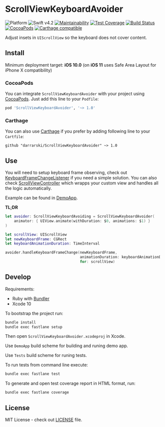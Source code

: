 # ScrollViewKeyboardAvoider

![Platform](https://img.shields.io/badge/platform-iOS-333333.svg)
![Swift v4.2](https://img.shields.io/badge/swift-v4.2-orange.svg)
[![Maintainability](https://api.codeclimate.com/v1/badges/99f9fde64d0bede1d46c/maintainability)](https://codeclimate.com/github/darrarski/ScrollViewKeyboardAvoider/maintainability)
[![Test Coverage](https://api.codeclimate.com/v1/badges/99f9fde64d0bede1d46c/test_coverage)](https://codeclimate.com/github/darrarski/ScrollViewKeyboardAvoider/test_coverage)
[![Build Status](https://travis-ci.org/darrarski/ScrollViewKeyboardAvoider.svg?branch=master)](https://travis-ci.org/darrarski/ScrollViewKeyboardAvoider)
[![CocoaPods](https://img.shields.io/cocoapods/v/ScrollViewKeyboardAvoider.svg)](https://cocoapods.org/pods/ScrollViewKeyboardAvoider)
[![Carthage compatible](https://img.shields.io/badge/Carthage-compatible-4BC51D.svg?style=flat)](https://github.com/Carthage/Carthage)

Adjust insets in `UIScrollView` so the keyboard does not cover content.

## Install

Minimum deployment target: **iOS 10.0** (on **iOS 11** uses Safe Area Layout for iPhone X compatibility)

### CocoaPods

You can integrate `ScrollViewKeyboardAvoider` with your project using [CocoaPods](https://cocoapods.org). Just add this line to your `Podfile`:

```ruby
pod 'ScrollViewKeyboardAvoider', '~> 1.0'
```

### Carthage

You can also use [Carthage](https://github.com/Carthage/Carthage) if you prefer by adding following line to your `Cartfile`:

```
github "darrarski/ScrollViewKeyboardAvoider" ~> 1.0
```

## Use

You will need to setup keyboard frame observing, check out [KeyboardFrameChangeListener](https://github.com/darrarski/KeyboardFrameChangeListener) if you need a simple solution. You can also check [ScrollViewController](https://github.com/darrarski/ScrollViewController) which wrapps your custom view and handles all the logic automatically.

Example can be found in [DemoApp](DemoApp).

**TL;DR**

```swift
let avoider: ScrollViewKeyboardAvoiding = ScrollViewKeyboardAvoider(
    animator: { UIView.animate(withDuration: $0, animations: $1) }
)

let scrollView: UIScrollView
let newKeyboardFrame: CGRect
let keyboardAnimationDuration: TimeInterval

avoider.handleKeyboardFrameChange(newKeyboardFrame,
                                  animationDuration: keyboardAnimationDuration,
                                  for: scrollView)
```

## Develop

Requirements: 

- Ruby with [Bundler](http://bundler.io)
- Xcode 10

To bootstrap the project run:

```sh
bundle install
bundle exec fastlane setup
```

Then open `ScrollViewKeyboardAvoider.xcodeproj` in Xcode.

Use `DemoApp` build scheme for building and runing demo app.

Use `Tests` build scheme for runing tests.

To run tests from command line execute:

```sh
bundle exec fastlane test
```

To generate and open test coverage report in HTML format, run:

```sh
bundle exec fastlane coverage
```

## License

MIT License - check out [LICENSE](LICENSE) file.
